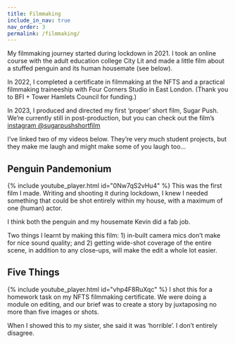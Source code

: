 ```yaml
---
title: Filmmaking
include_in_nav: true
nav_order: 3
permalink: /filmmaking/
---
```

My filmmaking journey started during lockdown in 2021. I took an online course with the adult education college City Lit and made a little film about a stuffed penguin and its human housemate (see below).

In 2022, I completed a certificate in filmmaking at the NFTS and a practical filmmaking traineeship with Four Corners Studio in East London. (Thank you to BFI + Tower Hamlets Council for funding.)

In 2023, I produced and directed my first ‘proper’ short film, Sugar Push. We’re currently still in post-production, but you can check out the film’s [instagram @sugarpushshortfilm](https://www.instagram.com/sugarpushshortfilm/)

I’ve linked two of my videos below. They’re very much student projects, but they make me laugh and might make some of you laugh too…


## Penguin Pandemonium
{% include youtube_player.html id="0Nw7qS2vHu4" %}
This was the first film I made. Writing and shooting it during lockdown, I knew I needed something that could be shot entirely within my house, with a maximum of one (human) actor. 

I think both the penguin and my housemate Kevin did a fab job.

Two things I learnt by making this film: 1) in-built camera mics don’t make for nice sound quality; and 2) getting wide-shot coverage of the entire scene, in addition to any close-ups, will make the edit a whole lot easier.


## Five Things
{% include youtube_player.html id="vhp4F8RuXqc" %}
I shot this for a homework task on my NFTS filmmaking certificate. We were doing a module on editing, and our brief was to create a story by juxtaposing no more than five images or shots. 

When I showed this to my sister, she said it was ‘horrible’. I don’t entirely disagree.

